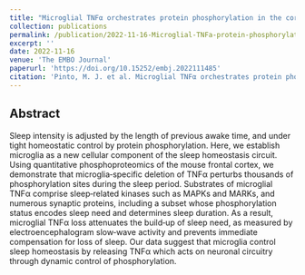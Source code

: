 ```yaml
---
title: "Microglial TNFα orchestrates protein phosphorylation in the cortex during the sleep period and controls homeostatic sleep"
collection: publications
permalink: /publication/2022-11-16-Microglial-TNFa-protein-phosphorylation-homeostatic-sleep
excerpt: ''
date: 2022-11-16
venue: 'The EMBO Journal'
paperurl: 'https://doi.org/10.15252/embj.2022111485'
citation: 'Pinto, M. J. et al. Microglial TNFα orchestrates protein phosphorylation in the cortex during the sleep period and controls homeostatic sleep. The EMBO Journal 42, e111485 (2023), https://doi.org/10.15252/embj.2022111485.'
---
```


## Abstract

Sleep intensity is adjusted by the length of previous awake time, and under tight homeostatic control by protein phosphorylation. Here, we establish microglia as a new cellular component of the sleep homeostasis circuit. Using quantitative phosphoproteomics of the mouse frontal cortex, we demonstrate that microglia‐specific deletion of TNFα perturbs thousands of phosphorylation sites during the sleep period. Substrates of microglial TNFα comprise sleep‐related kinases such as MAPKs and MARKs, and numerous synaptic proteins, including a subset whose phosphorylation status encodes sleep need and determines sleep duration. As a result, microglial TNFα loss attenuates the build‐up of sleep need, as measured by electroencephalogram slow‐wave activity and prevents immediate compensation for loss of sleep. Our data suggest that microglia control sleep homeostasis by releasing TNFα which acts on neuronal circuitry through dynamic control of phosphorylation.
